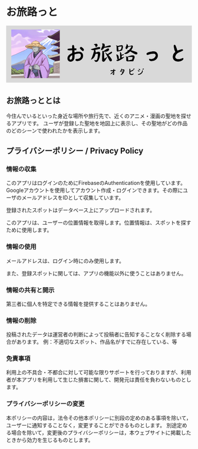 # お旅路っと

![お旅路っと](/apps/otavisit/icon.png)

## お旅路っととは

今住んでいるといった身近な場所や旅行先で、近くのアニメ・漫画の聖地を探せるアプリです。
ユーザが登録した聖地を地図上に表示し、その聖地がどの作品のどのシーンで使われたかを表示します。

## プライバシーポリシー / Privacy Policy

### 情報の収集

このアプリはログインのためにFirebaseのAuthenticationを使用しています。
Googleアカウントを使用してアカウント作成・ログインできます。その際にユーザのメールアドレスをIDとして収集しています。

登録されたスポットはデータベース上にアップロードされます。

このアプリは、ユーザーの位置情報を取得します。位置情報は、スポットを探すために使用します。

### 情報の使用

メールアドレスは、ログイン時にのみ使用します。

また、登録スポットに関しては、アプリの機能以外に使うことはありません。

### 情報の共有と開示

第三者に個人を特定できる情報を提供することはありません。

### 情報の削除

投稿されたデータは運営者の判断によって投稿者に告知することなく削除する場合があります。
例：不適切なスポット、作品名がすでに存在している、等

### 免責事項

利用上の不具合・不都合に対して可能な限りサポートを行っておりますが、利用者が本アプリを利用して生じた損害に関して、開発元は責任を負わないものとします。

### プライバシーポリシーの変更

本ポリシーの内容は，法令その他本ポリシーに別段の定めのある事項を除いて，ユーザーに通知することなく，変更することができるものとします。
別途定める場合を除いて，変更後のプライバシーポリシーは，本ウェブサイトに掲載したときから効力を生じるものとします。
